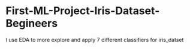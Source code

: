 # First-ML-Project-Iris-Dataset-Begineers
 I use EDA to more explore and apply 7 different classifiers for iris_datset
